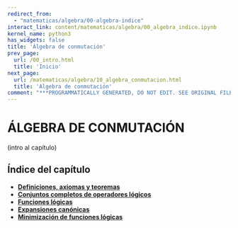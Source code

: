 ```yaml
---
redirect_from:
  - "matematicas/algebra/00-algebra-indice"
interact_link: content/matematicas/algebra/00_algebra_indice.ipynb
kernel_name: python3
has_widgets: false
title: 'Álgebra de conmutación'
prev_page:
  url: /00_intro.html
  title: 'Inicio'
next_page:
  url: /matematicas/algebra/10_algebra_conmutacion.html
  title: 'Algebra de conmutación'
comment: "***PROGRAMMATICALLY GENERATED, DO NOT EDIT. SEE ORIGINAL FILES IN /content***"
---
```

# **ÁLGEBRA DE CONMUTACIÓN**



(intro al capítulo)



## Índice del capítulo

* **[Definiciones, axiomas y teoremas](10_algebra_conmutacion)**
* **[Conjuntos completos de operadores lógicos](20_conjuntos_completos)**
* **[Funciones lógicas](30_funciones_logicas)**
* **[Expansiones canónicas](40_expansiones_canonicas)**
* **[Minimización de funciones lógicas](50_minimizacion)**

